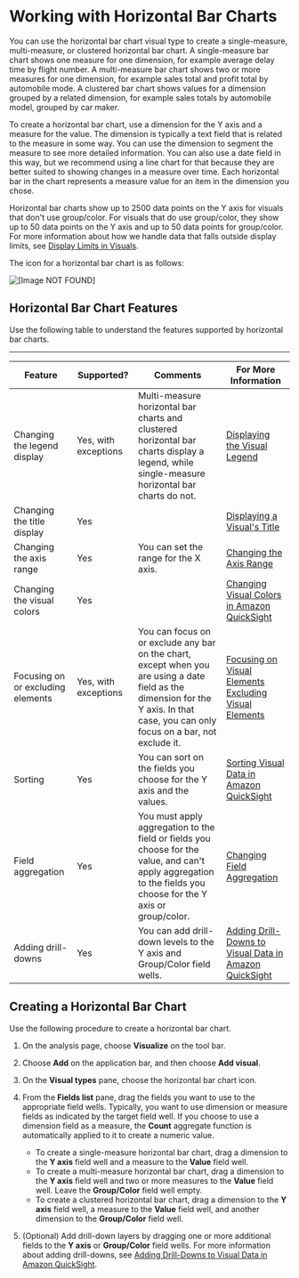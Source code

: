 # Working with Horizontal Bar Charts<a name="horizontal-bar-chart"></a>

You can use the horizontal bar chart visual type to create a single\-measure, multi\-measure, or clustered horizontal bar chart\. A single\-measure bar chart shows one measure for one dimension, for example average delay time by flight number\. A multi\-measure bar chart shows two or more measures for one dimension, for example sales total and profit total by automobile mode\. A clustered bar chart shows values for a dimension grouped by a related dimension, for example sales totals by automobile model, grouped by car maker\.

To create a horizontal bar chart, use a dimension for the Y axis and a measure for the value\. The dimension is typically a text field that is related to the measure in some way\. You can use the dimension to segment the measure to see more detailed information\. You can also use a date field in this way, but we recommend using a line chart for that because they are better suited to showing changes in a measure over time\. Each horizontal bar in the chart represents a measure value for an item in the dimension you chose\. 

Horizontal bar charts show up to 2500 data points on the Y axis for visuals that don't use group/color\. For visuals that do use group/color, they show up to 50 data points on the Y axis and up to 50 data points for group/color\. For more information about how we handle data that falls outside display limits, see [Display Limits in Visuals](working-with-visual-types.md#display-limits)\.

The icon for a horizontal bar chart is as follows:

![\[Image NOT FOUND\]](http://docs.aws.amazon.com/quicksight/latest/user/images/horizontal-bar-chart.png)

## Horizontal Bar Chart Features<a name="horizontal-bar-chart-features"></a>

Use the following table to understand the features supported by horizontal bar charts\.


****  

| Feature | Supported? | Comments | For More Information | 
| --- | --- | --- | --- | 
| Changing the legend display | Yes, with exceptions | Multi\-measure horizontal bar charts and clustered horizontal bar charts display a legend, while single\-measure horizontal bar charts do not\. | [Displaying the Visual Legend](formatting-a-visual.md#displaying-the-visual-legend) | 
| Changing the title display | Yes |  | [Displaying a Visual's Title](formatting-a-visual.md#displaying-visual-title) | 
| Changing the axis range | Yes | You can set the range for the X axis\. | [Changing the Axis Range](formatting-a-visual.md#changing-axis-range) | 
| Changing the visual colors | Yes |  | [Changing Visual Colors in Amazon QuickSight](changing-visual-colors.md) | 
| Focusing on or excluding elements | Yes, with exceptions | You can focus on or exclude any bar on the chart, except when you are using a date field as the dimension for the Y axis\. In that case, you can only focus on a bar, not exclude it\. |  [Focusing on Visual Elements](focusing-on-visual-elements.md) [Excluding Visual Elements](excluding-visual-elements.md) | 
| Sorting | Yes | You can sort on the fields you choose for the Y axis and the values\. | [Sorting Visual Data in Amazon QuickSight](sorting-visual-data.md) | 
| Field aggregation | Yes | You must apply aggregation to the field or fields you choose for the value, and can't apply aggregation to the fields you choose for the Y axis or group/color\. | [Changing Field Aggregation](changing-field-aggregation.md) | 
| Adding drill\-downs | Yes | You can add drill\-down levels to the Y axis and Group/Color field wells\. | [Adding Drill\-Downs to Visual Data in Amazon QuickSight](adding-drill-downs.md) | 

## Creating a Horizontal Bar Chart<a name="create-horizontal-bar-chart"></a>

Use the following procedure to create a horizontal bar chart\.

1. On the analysis page, choose **Visualize** on the tool bar\.

1. Choose **Add** on the application bar, and then choose **Add visual**\.

1. On the **Visual types** pane, choose the horizontal bar chart icon\.

1. From the **Fields list** pane, drag the fields you want to use to the appropriate field wells\. Typically, you want to use dimension or measure fields as indicated by the target field well\. If you choose to use a dimension field as a measure, the **Count** aggregate function is automatically applied to it to create a numeric value\.
   + To create a single\-measure horizontal bar chart, drag a dimension to the **Y axis** field well and a measure to the **Value** field well\.
   + To create a multi\-measure horizontal bar chart, drag a dimension to the **Y axis** field well and two or more measures to the **Value** field well\. Leave the **Group/Color** field well empty\.
   + To create a clustered horizontal bar chart, drag a dimension to the **Y axis** field well, a measure to the **Value** field well, and another dimension to the **Group/Color** field well\.

1. \(Optional\) Add drill\-down layers by dragging one or more additional fields to the **Y axis** or **Group/Color** field wells\. For more information about adding drill\-downs, see [Adding Drill\-Downs to Visual Data in Amazon QuickSight](adding-drill-downs.md)\. 